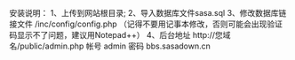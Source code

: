 
安装说明：
1、上传到网站根目录;
2、导入数据库文件sasa.sql
3、修改数据库链接文件 /inc/config/config.php
（记得不要用记事本修改，否则可能会出现验证码显示不了问题，建议用Notepad++）
4、后台地址 http://您域名/public/admin.php
   帐号 admin  密码 bbs.sasadown.cn
